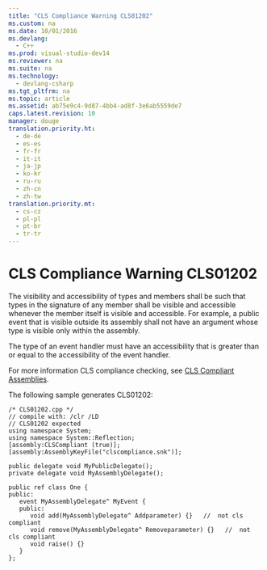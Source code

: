 ```yaml
---
title: "CLS Compliance Warning CLS01202"
ms.custom: na
ms.date: 10/01/2016
ms.devlang: 
  - C++
ms.prod: visual-studio-dev14
ms.reviewer: na
ms.suite: na
ms.technology: 
  - devlang-csharp
ms.tgt_pltfrm: na
ms.topic: article
ms.assetid: ab75e9c4-9d87-4bb4-ad8f-3e6ab5559de7
caps.latest.revision: 10
manager: douge
translation.priority.ht: 
  - de-de
  - es-es
  - fr-fr
  - it-it
  - ja-jp
  - ko-kr
  - ru-ru
  - zh-cn
  - zh-tw
translation.priority.mt: 
  - cs-cz
  - pl-pl
  - pt-br
  - tr-tr
---
```

# CLS Compliance Warning CLS01202
The visibility and accessibility of types and members shall be such that types in the signature of any member shall be visible and accessible whenever the member itself is visible and accessible. For example, a public event that is visible outside its assembly shall not have an argument whose type is visible only within the assembly.  
  
 The type of an event handler must have an accessibility that is greater than or equal to the accessibility of the event handler.  
  
 For more information CLS compliance checking, see [CLS Compliant Assemblies](assetId:///3320b57e-ea55-4697-a17d-f509a36a3c93).  
  
 The following sample generates CLS01202:  
  
```  
/* CLS01202.cpp */  
// compile with: /clr /LD  
// CLS01202 expected  
using namespace System;  
using namespace System::Reflection;  
[assembly:CLSCompliant (true)];  
[assembly:AssemblyKeyFile("clscompliance.snk")];  
  
public delegate void MyPublicDelegate();  
private delegate void MyAssemblyDelegate();  
  
public ref class One {  
public:  
   event MyAssemblyDelegate^ MyEvent {  
   public:  
      void add(MyAssemblyDelegate^ Addparameter) {}   //  not cls compliant  
      void remove(MyAssemblyDelegate^ Removeparameter) {}   //  not cls compliant  
      void raise() {}  
   }  
};  
```